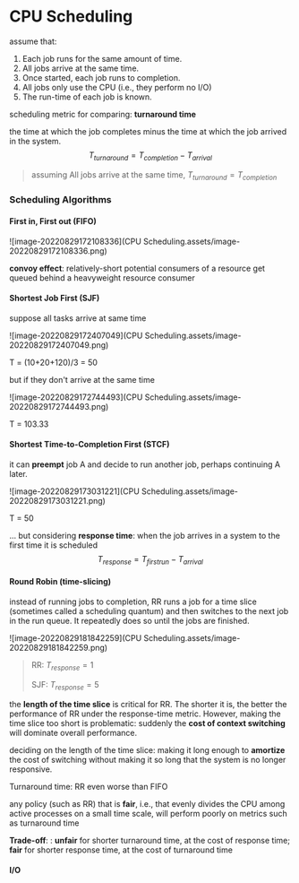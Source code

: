 # CPU Scheduling

assume that: 

1. Each job runs for the same amount of time. 
2. All jobs arrive at the same time. 
3. Once started, each job runs to completion. 
4. All jobs only use the CPU (i.e., they perform no I/O) 
5. The run-time of each job is known.

scheduling metric for comparing: **turnaround time**

the time at which the job completes minus the time at which the job arrived in the system. 
$$
T_{turnaround} = T_{completion} - T_{arrival}
$$

> assuming All jobs arrive at the same time, $T_{turnaround}=T_{completion}$



### Scheduling Algorithms

#### First in, First out (FIFO)

![image-20220829172108336](CPU Scheduling.assets/image-20220829172108336.png)

**convoy effect**: relatively-short potential consumers of a resource get queued behind a heavyweight resource consumer



#### Shortest Job First (SJF)

suppose all tasks arrive at same time

![image-20220829172407049](CPU Scheduling.assets/image-20220829172407049.png)

T = (10+20+120)/3 = 50

but if they don't arrive at the same time

![image-20220829172744493](CPU Scheduling.assets/image-20220829172744493.png)

T = 103.33

#### Shortest Time-to-Completion First (STCF)

it can **preempt** job A and decide to run another job, perhaps continuing A later.

![image-20220829173031221](CPU Scheduling.assets/image-20220829173031221.png)

T = 50



... but considering **response time**: when the job arrives in a system to the first time it is scheduled
$$
T_{response} = T_{firstrun} - T_{arrival}
$$

#### Round Robin (time-slicing)

instead of running jobs to completion, RR runs a job for a time slice (sometimes called a scheduling quantum) and then switches to the next job in the run queue. It repeatedly does so until the jobs are finished.

![image-20220829181842259](CPU Scheduling.assets/image-20220829181842259.png)

> RR: $T_{response}=1$
>
> SJF: $T_{response}=5$

the **length of the time slice** is critical for RR. The shorter it is, the better the performance of RR under the response-time metric. However, making the time slice too short is problematic: suddenly the **cost of context switching** will dominate overall performance. 

deciding on the length of the time slice: making it long enough to **amortize** the cost of switching without making it so long that the system is no longer responsive.



Turnaround time: RR even worse than FIFO

any policy (such as RR) that is **fair**, i.e., that evenly divides the CPU among active processes on a small time scale, will perform poorly on metrics such as turnaround time

**Trade-off**: : **unfair** for shorter turnaround time, at the cost of response time; **fair** for shorter response time, at the cost of turnaround time



#### I/O

